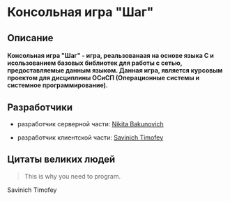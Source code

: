 # Консольная игра "Шаг"

## Описание
#### Консольная игра "Шаг" - игра, реальзованаая на основе языка С и исользованием базовых библиотек для работы с сетью, предоставляемые данным языком. Данная игра, является курсовым проектом для дисциплины ОСиСП (Операционные системы и системное программирование).

## Разработчики

- разработчик серверной части: <a href="https://github.com/kirshunya">Nikita Bakunovich</a></p>
- разработчик клиентской части: <a href="https://github.com/Tiltet">Savinich Timofey</a>

## Цитаты великих людей
>This is why you need to program.
>
Savinich Timofey